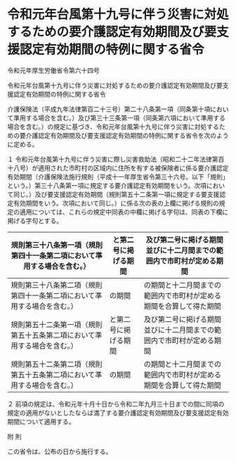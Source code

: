 # 令和元年台風第十九号に伴う災害に対処するための要介護認定有効期間及び要支援認定有効期間の特例に関する省令

令和元年厚生労働省令第六十四号

令和元年台風第十九号に伴う災害に対処するための要介護認定有効期間及び要支援認定有効期間の特例に関する省令

介護保険法（平成九年法律第百二十三号）第二十八条第一項（同条第十項において準用する場合を含む。）及び第三十三条第一項（同条第六項において準用する場合を含む。）の規定に基づき、令和元年台風第十九号に伴う災害に対処するための要介護認定有効期間及び要支援認定有効期間の特例に関する省令を次のように定める。

１ 令和元年台風第十九号に伴う災害に際し災害救助法（昭和二十二年法律第百十八号）が適用された市町村の区域内に住所を有する被保険者に係る要介護認定有効期間（介護保険法施行規則（平成十一年厚生省令第三十六号。以下「規則」という。）第三十八条第一項に規定する要介護認定有効期間をいう。次項において同じ。）及び要支援認定有効期間（規則第五十二条第一項に規定する要支援認定有効期間をいう。次項において同じ。）に係る次の表の上欄に掲げる規則の規定の適用については、これらの規定中同表の中欄に掲げる字句は、同表の下欄に掲げる字句とする。

規則第三十八条第一項（規則第四十一条第二項において準用する場合を含む。） | と第二号に掲げる期間 | 及び第二号に掲げる期間並びに十二月間までの範囲内で市町村が定める期間  
---|---|---  
規則第三十八条第二項（規則第四十一条第二項において準用する場合を含む。） | の期間 | の期間と十二月間までの範囲内で市町村が定める期間を合算して得た期間  
規則第五十二条第一項（規則第五十五条第二項において準用する場合を含む。） | と第二号に掲げる期間 | 及び第二号に掲げる期間並びに十二月間までの範囲内で市町村が定める期間  
規則第五十二条第二項（規則第五十五条第二項において準用する場合を含む。） | の期間 | の期間と十二月間までの範囲内で市町村が定める期間を合算して得た期間  
  
２ 前項の規定は、令和元年十月十日から令和二年九月三十日までの間に同項の規定の適用がないとしたならば満了する要介護認定有効期間及び要支援認定有効期間について適用する。

附 則

この省令は、公布の日から施行する。
